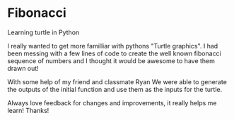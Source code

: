 # Fibonacci
Learning turtle in Python

I really wanted to get more familliar with pythons "Turtle graphics". I had been messing with a few lines of code to create the well known fibonacci sequence of numbers and I thought it would be awesome to have them drawn out!

With some help of my friend and classmate Ryan We were able to generate the outputs of the initial function and use them as the inputs for the turtle. 

Always love feedback for changes and improvements, it really helps me learn! Thanks!
